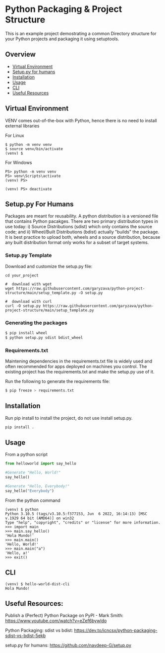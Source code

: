 # Python Packaging & Project Structure
This is an example project demostrating a common Directory structure for your Python projects and packaging it using setuptools.

## Overview

* [Virtual Environment](#virtual-environment)
* [Setup.py for humans](#setuppy-for-humans)
* [Installation](#installation)
* [Usage](#usage)
* [CLI](#cli)
* [Useful Resources](#useful-resources)

## Virtual Environment
VENV comes out-of-the-box with Python, hence there is no need to install external libraries

For Linux
```
$ python -m venv venv
$ source venv/bin/activate
(venv) $
```

For Windows
```
PS> python -m venv venv
PS> venv\Scripts\activate
(venv) PS>

(venv) PS> deactivate
```

## Setup.py For Humans
Packages are meant for reusability. A python distribution is a versioned file that contains Python pacakges. There are two primary distribution types in use today: i) Source Distributions (sdist) which only contains the source code; and ii) Wheel/Built Distributions (bdist) actually "builds" the package. It is best practice to upload both, wheels and a source distribution, because any built distribution format only works for a subset of target systems.

### Setup.py Template
Download and customize the setup.py file:
```
cd your_project

#  download with wget
wget https://raw.githubusercontent.com/garyzava/python-project-structure/main/setup_template.py -O setup.py

#  download with curl
curl -O setup.py https://raw.githubusercontent.com/garyzava/python-project-structure/main/setup_template.py
```

### Generating the packages
```python
$ pip install wheel
$ python setup.py sdist bdist_wheel
```

### Requirements.txt
Maintening dependencies in the requirements.txt file is widely used and often recommended for apps deployed on machines you control. The existing project has the requirements.txt and make the setup.py use of it. 

Run the following to generate the requirements file:
```python
$ pip freeze > requirements.txt
```

## Installation
Run pip install to install the project, do not use install setup.py.
```python
pip install .
```

## Usage
From a python script
```python
from helloworld import say_hello

#Generate "Hello, World!"
say_hello()

#Generate "Hello, Everybody!"
say_hello("Everybody")
```
From the python command
```
(venv) $ python
Python 3.10.5 (tags/v3.10.5:f377153, Jun  6 2022, 16:14:13) [MSC v.1929 64 bit (AMD64)] on win32
Type "help", "copyright", "credits" or "license" for more information.
>>> import main
>>> main.say_hello()
'Hola Mundo!'
>>> main.main()
'Hello, World!'
>>> main.main("a")
'Hello, a!'
>>> exit()
```

## CLI
```
(venv) $ hello-world-dist-cli
Hola Mundo!
```

## Useful Resources:
Publish a (Perfect) Python Package on PyPI - Mark Smith: https://www.youtube.com/watch?v=eZef6bywIdo

Python Packaging: sdist vs bdist: https://dev.to/icncsx/python-packaging-sdist-vs-bdist-5ekb

setup.py for humans: https://github.com/navdeep-G/setup.py

